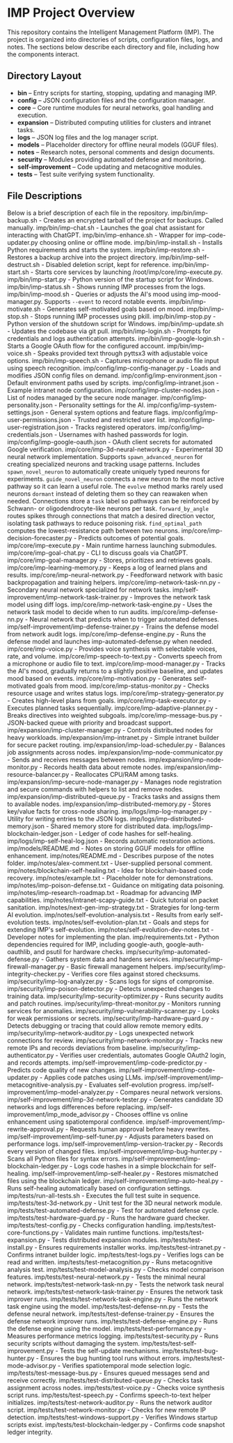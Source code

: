 # IMP Project Overview

This repository contains the Intelligent Management Platform (IMP).
The project is organized into directories of scripts, configuration files,
logs, and notes. The sections below describe each directory and file,
including how the components interact.

## Directory Layout

- **bin** – Entry scripts for starting, stopping, updating and managing IMP.
- **config** – JSON configuration files and the configuration manager.
- **core** – Core runtime modules for neural networks, goal handling and execution.
- **expansion** – Distributed computing utilities for clusters and intranet tasks.
- **logs** – JSON log files and the log manager script.
- **models** – Placeholder directory for offline neural models (GGUF files).
- **notes** – Research notes, personal comments and design documents.
- **security** – Modules providing automated defense and monitoring.
- **self-improvement** – Code updating and metacognitive modules.
- **tests** – Test suite verifying system functionality.

## File Descriptions

Below is a brief description of each file in the repository.
imp/bin/imp-backup.sh - Creates an encrypted tarball of the project for backups. Called manually.
imp/bin/imp-chat.sh - Launches the goal chat assistant for interacting with ChatGPT.
imp/bin/imp-enhance.sh - Wrapper for imp-code-updater.py choosing online or offline mode.
imp/bin/imp-install.sh - Installs Python requirements and starts the system.
imp/bin/imp-restore.sh - Restores a backup archive into the project directory.
imp/bin/imp-self-destruct.sh - Disabled deletion script, kept for reference.
imp/bin/imp-start.sh - Starts core services by launching /root/imp/core/imp-execute.py.
imp/bin/imp-start.py - Python version of the startup script for Windows.
imp/bin/imp-status.sh - Shows running IMP processes from the logs.
imp/bin/imp-mood.sh - Queries or adjusts the AI's mood using imp-mood-manager.py.
  Supports `--event` to record notable events.
imp/bin/imp-motivate.sh - Generates self-motivated goals based on mood.
imp/bin/imp-stop.sh - Stops running IMP processes using pkill.
imp/bin/imp-stop.py - Python version of the shutdown script for Windows.
imp/bin/imp-update.sh - Updates the codebase via git pull.
imp/bin/imp-login.sh - Prompts for credentials and logs authentication attempts.
imp/bin/imp-google-login.sh - Starts a Google OAuth flow for the configured account.
imp/bin/imp-voice.sh - Speaks provided text through pyttsx3 with adjustable voice options.
imp/bin/imp-speech.sh - Captures microphone or audio file input using speech recognition.
imp/config/imp-config-manager.py - Loads and modifies JSON config files on demand.
imp/config/imp-environment.json - Default environment paths used by scripts.
imp/config/imp-intranet.json - Example intranet node configuration.
imp/config/imp-cluster-nodes.json - List of nodes managed by the secure node manager.
imp/config/imp-personality.json - Personality settings for the AI.
imp/config/imp-system-settings.json - General system options and feature flags.
imp/config/imp-user-permissions.json - Trusted and restricted user list.
imp/config/imp-user-registration.json - Tracks registered operators.
imp/config/imp-credentials.json - Usernames with hashed passwords for login.
imp/config/imp-google-oauth.json - OAuth client secrets for automated Google verification.
imp/core/imp-3d-neural-network.py - Experimental 3D neural network implementation.
  Supports `spawn_advanced_neuron` for creating specialized neurons and tracking usage patterns.
  Includes `spawn_novel_neuron` to automatically create uniquely typed neurons for experiments.
  `guide_novel_neuron` connects a new neuron to the most active pathway so it can learn a useful role.
  The `evolve` method marks rarely used neurons `dormant` instead of deleting them so they can reawaken when needed.
  Connections store a `task` label so pathways can be reinforced by Schwann- or
  oligodendrocyte-like neurons per task.
  `forward_by_angle` routes spikes through connections that match a desired
  direction vector, isolating task pathways to reduce poisoning risk.
  `find_optimal_path` computes the lowest-resistance path between two neurons.
imp/core/imp-decision-forecaster.py - Predicts outcomes of potential goals.
imp/core/imp-execute.py - Main runtime harness launching submodules.
imp/core/imp-goal-chat.py - CLI to discuss goals via ChatGPT.
imp/core/imp-goal-manager.py - Stores, prioritizes and retrieves goals.
imp/core/imp-learning-memory.py - Keeps a log of learned plans and results.
imp/core/imp-neural-network.py - Feedforward network with basic backpropagation and training helpers.
imp/core/imp-network-task-nn.py - Secondary neural network specialized for network tasks.
imp/self-improvement/imp-network-task-trainer.py - Improves the network task model using diff logs.
imp/core/imp-network-task-engine.py - Uses the network task model to decide when to run audits.
imp/core/imp-defense-nn.py - Neural network that predicts when to trigger automated defenses.
imp/self-improvement/imp-defense-trainer.py - Trains the defense model from network audit logs.
imp/core/imp-defense-engine.py - Runs the defense model and launches imp-automated-defense.py when needed.
imp/core/imp-voice.py - Provides voice synthesis with selectable voices, rate, and volume.
imp/core/imp-speech-to-text.py - Converts speech from a microphone or audio file to text.
imp/core/imp-mood-manager.py - Tracks the AI's mood, gradually returns to a slightly positive baseline, and updates mood based on events.
imp/core/imp-motivation.py - Generates self-motivated goals from mood.
imp/core/imp-status-monitor.py - Checks resource usage and writes status logs.
imp/core/imp-strategy-generator.py - Creates high-level plans from goals.
imp/core/imp-task-executor.py - Executes planned tasks sequentially.
imp/core/imp-adaptive-planner.py - Breaks directives into weighted subgoals.
imp/core/imp-message-bus.py - JSON-backed queue with priority and broadcast support.
imp/expansion/imp-cluster-manager.py - Controls distributed nodes for heavy workloads.
imp/expansion/imp-intranet.py - Simple intranet builder for secure packet routing.
imp/expansion/imp-load-scheduler.py - Balances job assignments across nodes.
imp/expansion/imp-node-communicator.py - Sends and receives messages between nodes.
imp/expansion/imp-node-monitor.py - Records health data about remote nodes.
imp/expansion/imp-resource-balancer.py - Reallocates CPU/RAM among tasks.
imp/expansion/imp-secure-node-manager.py - Manages node registration and secure commands with helpers to list and remove nodes.
imp/expansion/imp-distributed-queue.py - Tracks tasks and assigns them to available nodes.
imp/expansion/imp-distributed-memory.py - Stores key/value facts for cross-node sharing.
imp/logs/imp-log-manager.py - Utility for writing entries to the JSON logs.
imp/logs/imp-distributed-memory.json - Shared memory store for distributed data.
imp/logs/imp-blockchain-ledger.json - Ledger of code hashes for self-healing.
imp/logs/imp-self-heal-log.json - Records automatic restoration actions.
imp/models/README.md - Notes on storing GGUF models for offline enhancement.
imp/notes/README.md - Describes purpose of the notes folder.
imp/notes/alex-comment.txt - User-supplied personal comment.
imp/notes/blockchain-self-healing.txt - Idea for blockchain-based code recovery.
imp/notes/example.txt - Placeholder note for demonstrations.
imp/notes/imp-poison-defense.txt - Guidance on mitigating data poisoning.
imp/notes/imp-research-roadmap.txt - Roadmap for advancing IMP capabilities.
imp/notes/intranet-scapy-guide.txt - Quick tutorial on packet sanitation.
imp/notes/next-gen-imp-strategy.txt - Strategies for long-term AI evolution.
imp/notes/self-evolution-analysis.txt - Results from early self-evolution tests.
imp/notes/self-evolution-plan.txt - Goals and steps for extending IMP's self-evolution.
imp/notes/self-evolution-dev-notes.txt - Developer notes for implementing the plan.
imp/requirements.txt - Python dependencies required for IMP, including google-auth, google-auth-oauthlib, and psutil for hardware checks.
imp/security/imp-automated-defense.py - Gathers system data and hardens services.
imp/security/imp-firewall-manager.py - Basic firewall management helpers.
imp/security/imp-integrity-checker.py - Verifies core files against stored checksums.
imp/security/imp-log-analyzer.py - Scans logs for signs of compromise.
imp/security/imp-poison-detector.py - Detects unexpected changes to training data.
imp/security/imp-security-optimizer.py - Runs security audits and patch routines.
imp/security/imp-threat-monitor.py - Monitors running services for anomalies.
imp/security/imp-vulnerability-scanner.py - Looks for weak permissions or secrets.
imp/security/imp-hardware-guard.py - Detects debugging or tracing that could allow remote memory edits.
imp/security/imp-network-auditor.py - Logs unexpected network connections for review.
imp/security/imp-network-monitor.py - Tracks new remote IPs and records deviations from baseline.
imp/security/imp-authenticator.py - Verifies user credentials, automates Google OAuth2 login, and records attempts.
imp/self-improvement/imp-code-predictor.py - Predicts code quality of new changes.
imp/self-improvement/imp-code-updater.py - Applies code patches using LLMs.
imp/self-improvement/imp-metacognitive-analysis.py - Evaluates self-evolution progress.
imp/self-improvement/imp-model-analyzer.py - Compares neural network versions.
imp/self-improvement/imp-3d-network-tester.py - Generates candidate 3D networks and logs differences before replacing.
imp/self-improvement/imp_mode_advisor.py - Chooses offline vs online enhancement using spatiotemporal confidence.
imp/self-improvement/imp-rewrite-approval.py - Requests human approval before heavy rewrites.
imp/self-improvement/imp-self-tuner.py - Adjusts parameters based on performance logs.
imp/self-improvement/imp-version-tracker.py - Records every version of changed files.
imp/self-improvement/imp-bug-hunter.py - Scans all Python files for syntax errors.
imp/self-improvement/imp-blockchain-ledger.py - Logs code hashes in a simple blockchain for self-healing.
imp/self-improvement/imp-self-healer.py - Restores mismatched files using the blockchain ledger.
imp/self-improvement/imp-auto-heal.py - Runs self-healing automatically based on configuration settings.
imp/tests/run-all-tests.sh - Executes the full test suite in sequence.
imp/tests/test-3d-network.py - Unit test for the 3D neural network module.
imp/tests/test-automated-defense.py - Test for automated defense cycle.
imp/tests/test-hardware-guard.py - Runs the hardware guard checker.
imp/tests/test-config.py - Checks configuration handling.
imp/tests/test-core-functions.py - Validates main runtime functions.
imp/tests/test-expansion.py - Tests distributed expansion modules.
imp/tests/test-install.py - Ensures requirements installer works.
imp/tests/test-intranet.py - Confirms intranet builder logic.
imp/tests/test-logs.py - Verifies logs can be read and written.
imp/tests/test-metacognition.py - Runs metacognitive analysis test.
imp/tests/test-model-analysis.py - Checks model comparison features.
imp/tests/test-neural-network.py - Tests the minimal neural network.
imp/tests/test-network-task-nn.py - Tests the network task neural network.
imp/tests/test-network-task-trainer.py - Ensures the network task improver runs.
imp/tests/test-network-task-engine.py - Runs the network task engine using the model.
imp/tests/test-defense-nn.py - Tests the defense neural network.
imp/tests/test-defense-trainer.py - Ensures the defense network improver runs.
imp/tests/test-defense-engine.py - Runs the defense engine using the model.
imp/tests/test-performance.py - Measures performance metrics logging.
imp/tests/test-security.py - Runs security scripts without damaging the system.
imp/tests/test-self-improvement.py - Tests the self-update mechanisms.
imp/tests/test-bug-hunter.py - Ensures the bug hunting tool runs without errors.
imp/tests/test-mode-advisor.py - Verifies spatiotemporal mode selection logic.
imp/tests/test-message-bus.py - Ensures queued messages send and receive correctly.
imp/tests/test-distributed-queue.py - Checks task assignment across nodes.
imp/tests/test-voice.py - Checks voice synthesis script runs.
imp/tests/test-speech.py - Confirms speech-to-text helper initializes.
imp/tests/test-network-auditor.py - Runs the network auditor script.
imp/tests/test-network-monitor.py - Checks for new remote IP detection.
imp/tests/test-windows-support.py - Verifies Windows startup scripts exist.
imp/tests/test-blockchain-ledger.py - Confirms code snapshot ledger integrity.
